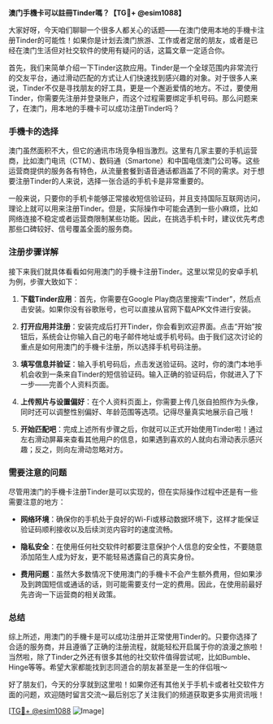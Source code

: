**澳门手機卡可以註冊Tinder嗎？【TG💪+ @esim1088】**

大家好呀，今天咱们聊聊一个很多人都关心的话题——在澳门使用本地的手機卡注册Tinder的可能性！如果你是计划去澳门旅游、工作或者定居的朋友，或者是已经在澳门生活但对社交软件的使用有疑问的话，这篇文章一定适合你。

首先，我们来简单介绍一下Tinder这款应用。Tinder是一个全球范围内非常流行的交友平台，通过滑动匹配的方式让人们快速找到感兴趣的对象。对于很多人来说，Tinder不仅是寻找朋友的好工具，更是一个邂逅爱情的地方。不过，要使用Tinder，你需要先注册并登录账户，而这个过程需要绑定手机号码。那么问题来了，在澳门，用本地的手機卡可以成功注册Tinder吗？

### 手機卡的选择

澳门虽然面积不大，但它的通讯市场竞争相当激烈。这里有几家主要的手机运营商，比如澳门电讯（CTM）、数码通（Smartone）和中国电信澳门公司等。这些运营商提供的服务各有特色，从流量套餐到语音通话都涵盖了不同的需求。对于想要注册Tinder的人来说，选择一张合适的手机卡是非常重要的。

一般来说，只要你的手机卡能够正常接收短信验证码，并且支持国际互联网访问，理论上就可以用来注册Tinder。但是，实际操作中可能会遇到一些小麻烦，比如网络连接不稳定或者运营商限制某些功能。因此，在挑选手机卡时，建议优先考虑那些口碑较好、信号覆盖全面的服务商。

### 注册步骤详解

接下来我们就具体看看如何用澳门的手機卡注册Tinder。这里以常见的安卓手机为例，步骤大致如下：

1. **下载Tinder应用**：首先，你需要在Google Play商店里搜索“Tinder”，然后点击安装。如果你没有谷歌账号，也可以直接从官网下载APK文件进行安装。
   
2. **打开应用并注册**：安装完成后打开Tinder，你会看到欢迎界面。点击“开始”按钮后，系统会让你输入自己的电子邮件地址或手机号码。由于我们这次讨论的重点是如何用澳门的手機卡注册，所以选择手机号码注册。

3. **填写信息并验证**：输入手机号码后，点击发送验证码。这时，你的澳门本地手机会收到一条来自Tinder的短信验证码。输入正确的验证码后，你就进入了下一步——完善个人资料页面。

4. **上传照片与设置偏好**：在个人资料页面上，你需要上传几张自拍照作为头像，同时还可以调整性别偏好、年龄范围等选项。记得尽量真实地展示自己哦！

5. **开始匹配吧**：完成上述所有步骤之后，你就可以正式开始使用Tinder啦！通过左右滑动屏幕来查看其他用户的信息，如果遇到喜欢的人就向右滑动表示感兴趣；反之，则向左滑动忽略对方。

### 需要注意的问题

尽管用澳门的手機卡注册Tinder是可以实现的，但在实际操作过程中还是有一些需要注意的地方：

- **网络环境**：确保你的手机处于良好的Wi-Fi或移动数据环境下，这样才能保证验证码顺利接收以及后续浏览内容时的速度流畅。
  
- **隐私安全**：在使用任何社交软件时都要注意保护个人信息的安全性，不要随意添加陌生人成为好友，更不能轻易透露自己的真实身份。

- **费用问题**：虽然大多数情况下使用澳门的手機卡不会产生额外费用，但如果涉及到跨国短信或通话的话，则可能需要支付一定的费用。因此，在使用前最好先咨询一下运营商的相关政策。

### 总结

综上所述，用澳门的手機卡是可以成功注册并正常使用Tinder的。只要你选择了合适的服务商，并且遵循了正确的注册流程，就能轻松开启属于你的浪漫之旅啦！当然啦，除了Tinder之外还有很多其他的社交软件值得尝试呢，比如Bumble、Hinge等等。希望大家都能找到志同道合的朋友甚至是一生的伴侣哦～

好了朋友们，今天的分享就到这里啦！如果你还有其他关于手机卡或者社交软件方面的问题，欢迎随时留言交流～最后别忘了关注我们的频道获取更多实用资讯哦！

[[TG💪+ @esim1088](https://t.me/s/esim1088) ![Image](https://i.postimg.cc/4NQfJmqS/Snipaste-2025-05-13-00-14-12.png)]